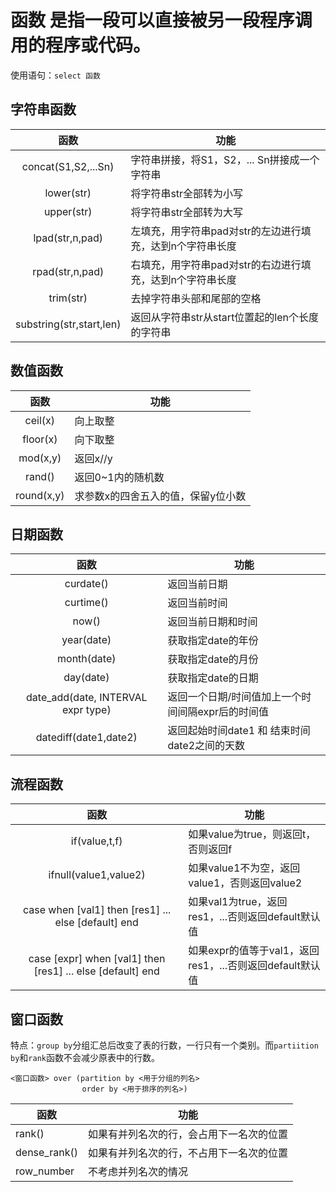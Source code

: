# 函数 是指一段可以直接被另一段程序调用的程序或代码。

使用语句：`select 函数` 

## 字符串函数

|           函数           | 功能                                                      |
| :----------------------: | --------------------------------------------------------- |
|   concat(S1,S2,...Sn)    | 字符串拼接，将S1，S2，... Sn拼接成一个字符串              |
|        lower(str)        | 将字符串str全部转为小写                                   |
|        upper(str)        | 将字符串str全部转为大写                                   |
|     lpad(str,n,pad)      | 左填充，用字符串pad对str的左边进行填充，达到n个字符串长度 |
|     rpad(str,n,pad)      | 右填充，用字符串pad对str的右边进行填充，达到n个字符串长度 |
|        trim(str)         | 去掉字符串头部和尾部的空格                                |
| substring(str,start,len) | 返回从字符串str从start位置起的len个长度的字符串           |

## 数值函数

|    函数    | 功能                               |
| :--------: | ---------------------------------- |
|  ceil(x)   | 向上取整                           |
|  floor(x)  | 向下取整                           |
|  mod(x,y)  | 返回x//y                           |
|   rand()   | 返回0~1内的随机数                  |
| round(x,y) | 求参数x的四舍五入的值，保留y位小数 |

## 日期函数

|                函数                | 功能                                              |
| :--------------------------------: | ------------------------------------------------- |
|             curdate()              | 返回当前日期                                      |
|             curtime()              | 返回当前时间                                      |
|               now()                | 返回当前日期和时间                                |
|             year(date)             | 获取指定date的年份                                |
|            month(date)             | 获取指定date的月份                                |
|             day(date)              | 获取指定date的日期                                |
| date_add(date, INTERVAL expr type) | 返回一个日期/时间值加上一个时间间隔expr后的时间值 |
|       datediff(date1,date2)        | 返回起始时间date1 和 结束时间date2之间的天数      |

## 流程函数

|                            函数                            | 功能                                                     |
| :--------------------------------------------------------: | -------------------------------------------------------- |
|                       if(value,t,f)                        | 如果value为true，则返回t，否则返回f                      |
|                   ifnull(value1,value2)                    | 如果value1不为空，返回value1，否则返回value2             |
|    case when [val1] then [res1] ... else [default] end     | 如果val1为true，返回res1，...否则返回default默认值       |
| case [expr] when [val1] then [res1] ... else [default] end | 如果expr的值等于val1，返回res1，...否则返回default默认值 |

## 窗口函数

特点：`group by`分组汇总后改变了表的行数，一行只有一个类别。而`partiition by`和`rank`函数不会减少原表中的行数。

```mysql
<窗口函数> over (partition by <用于分组的列名>
                order by <用于排序的列名>)
```

| 函数         | 功能                                     |
| ------------ | ---------------------------------------- |
| rank()       | 如果有并列名次的行，会占用下一名次的位置 |
| dense_rank() | 如果有并列名次的行，不占用下一名次的位置 |
| row_number   | 不考虑并列名次的情况                     |


